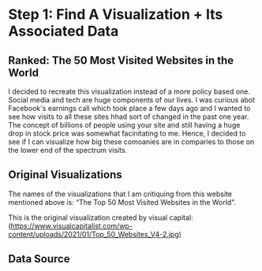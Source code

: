 # Step 1: Find A Visualization + Its Associated Data

## Ranked: The 50 Most Visited Websites in the World

I decided to recreate this visualization instead of a more policy based one. Social media and tech are huge components of our lives. I was curious abot Facebook's earnings call which took place a few days ago and I wanted to see how visits to all these sites hhad sort of changed in the past one year. The concept of billions of people using your site and still having a huge drop in stock price was somewhat facinitating to me. Hence, I decided to see if I can visualize how big these comoanies are in comparies to those on the lower end of the spectrum visits.

## Original Visualizations
The names of the visualizations that I am critiquing from this website mentioned above is: “The Top 50 Most Visited Websites in the World”.

This is the original visualization created by visual capital:
(https://www.visualcapitalist.com/wp-content/uploads/2021/01/Top_50_Websites_V4-2.jpg)

## Data Source
